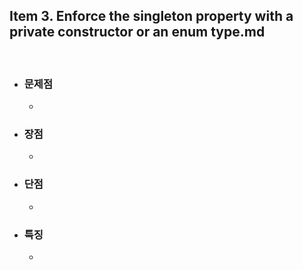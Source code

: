 ## Item 3. Enforce the singleton property with a private constructor or an enum type.md
<br/>

* ### 문제점
  - 

* ### 장점
  - 

* ### 단점
  -   

* ### 특징
  - 

